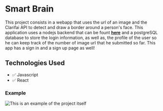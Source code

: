 # Smart Brain

This project consists in a webapp that uses the url of an image and the Clarifai API to detect and draw a border around a person's face. This application uses a nodejs backend that can be fount [**here**](https://github.com/rleite-it/smartbrain-api) and a postgreSQL database to store the login information, as well as, the profile of the user so he can keep track of the number of image url that he submitted so far. This app has a sign in and a sign up page as well!

## Technologies Used

- ✅ Javascript
- ✅ React

### Example

![This is an example of the project itself](https://i.imgur.com/VZex8n8.png)
